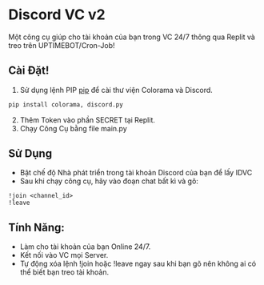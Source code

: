 # Discord VC v2

Một công cụ giúp cho tài khoản của bạn trong VC 24/7 thông qua Replit và treo trên UPTIMEBOT/Cron-Job!

## Cài Đặt!

1. Sử dụng lệnh PIP [pip](https://pip.pypa.io/en/stable/) để cài thư viện Colorama và Discord.
```bash
pip install colorama, discord.py
```
2. Thêm Token vào phần SECRET tại Replit.
3. Chạy Công Cụ bằng file main.py
## Sử Dụng

 - Bật chế độ Nhà phát triển trong tài khoản Discord của bạn để lấy IDVC
 - Sau khi chạy công cụ, hãy vào đoạn chat bất kì và gõ: 
```
!join <channel_id>
!leave
```
## Tính Năng:

- Làm cho tài khoản của bạn Online 24/7.
- Kết nối vào VC mọi Server.
- Tự động xóa lệnh !join hoặc !leave ngay sau khi bạn gõ nên không ai có thể biết bạn treo tài khoản.